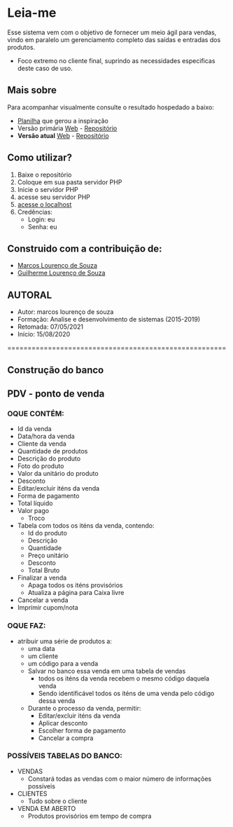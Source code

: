 # Leia-me #
Esse sistema vem com o objetivo de fornecer um meio ágil para vendas, vindo em paralelo um gerenciamento completo das saídas e entradas dos produtos.
* Foco extremo no cliente final, suprindo as necessidades especificas deste caso de uso.

## Mais sobre ###
Para acompanhar visualmente consulte o resultado hospedado a baixo:
* [Planilha](https://docs.google.com/spreadsheets/d/1pJ--yzG6VrxPxR_o_40j-sA7D_EZL4uiNFwE5naOMi0/edit#gid=902601484) que gerou a inspiração
* Versão primária [Web](https://www.lourencoautopecas.com.br) - [Repositório](https://github.com/Guilherme2080/estrutura_mvc)
* **Versão atual** [Web](https://estoque-lap.herokuapp.com/paginas/relatorios.php) - [Repositório]()

## Como utilizar?
1. Baixe o repositório
2. Coloque em sua pasta servidor PHP
3. Inicie o servidor PHP
4. acesse seu servidor PHP
5. [acesse o localhost](https://localhost)
6. Credências:
    - Login: eu
    - Senha: eu

## Construido com a contribuição de: ###
* [Marcos Lourenço de Souza](https://www.linkedin.com/in/marcos-louren%C3%A7o-20a041141/)
* [Guilherme Lourenço de Souza](https://www.linkedin.com/in/guilherme-louren%C3%A7o-de-souza-32060a230//)

## AUTORAL
- Autor: marcos lourenço de souza
- Formação: Analise e desenvolvimento de sistemas (2015-2019)
- Retomada: 07/05/2021
- Início: 15/08/2020


======================================================


## Construção do banco
 
## PDV - ponto de venda
### OQUE CONTÉM:
 - Id da venda
 - Data/hora da venda
 - Cliente da venda
 - Quantidade de produtos
 - Descrição do produto
 - Foto do produto
 - Valor da unitário do produto
- Desconto
- Editar/excluir iténs da venda
- Forma de pagamento
- Total líquido
- Valor pago
    - Troco 
- Tabela com todos os iténs da venda, contendo:
    - Id do produto
    - Descrição
    - Quantidade
    - Preço unitário
    - Desconto
    - Total Bruto
- Finalizar a venda 
    - Apaga todos os iténs provisórios
    - Atualiza a página para Caixa livre
- Cancelar a venda  
- Imprimir cupom/nota

### OQUE FAZ:
- atribuir uma série de produtos a:
    - uma data    
    - um cliente
    - um código para a venda
    - Salvar no banco essa venda em uma tabela de vendas
        - todos os iténs da venda recebem o mesmo código daquela venda
        - Sendo identificável todos os iténs de uma venda pelo código dessa venda
    - Durante o processo da venda, permitir:
        - Editar/excluir iténs da venda
        - Aplicar desconto
        - Escolher forma de pagamento
        - Cancelar a compra

### POSSÍVEIS TABELAS DO BANCO:
- VENDAS
    - Constará todas as vendas com o maior número de informações possíveis
- CLIENTES
    - Tudo sobre o cliente
- VENDA EM ABERTO
    - Produtos provisórios em tempo de compra
    
